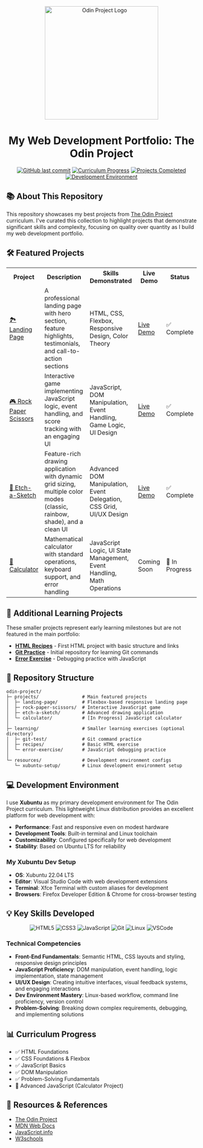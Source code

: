 <div align="center">
  <img src="https://www.skillfinder.com.au/media/wysiwyg/the-odin-project-logo-skill-finder-partners-page.png" alt="Odin Project Logo" width="300"/>
  <h1>My Web Development Portfolio: The Odin Project</h1>
  
  [![GitHub last commit](https://img.shields.io/github/last-commit/rffkive/odin-project?style=for-the-badge)](https://github.com/rffkive/odin-project/commits/main)
  [![Curriculum Progress](https://img.shields.io/badge/Progress-JavaScript_Foundations-orange?style=for-the-badge)](https://www.theodinproject.com/)
  [![Projects Completed](https://img.shields.io/badge/Projects_Completed-3-success?style=for-the-badge)](#projects-showcase)
  [![Development Environment](https://img.shields.io/badge/Dev_Environment-Xubuntu-blue?style=for-the-badge&logo=ubuntu&logoColor=white)](https://xubuntu.org/)
</div>

## 📚 About This Repository

This repository showcases my best projects from [The Odin Project](https://www.theodinproject.com/) curriculum. I've curated this collection to highlight projects that demonstrate significant skills and complexity, focusing on quality over quantity as I build my web development portfolio.

## 🛠️ Featured Projects

<table>
  <tr>
    <th>Project</th>
    <th>Description</th>
    <th>Skills Demonstrated</th>
    <th>Live Demo</th>
    <th>Status</th>
  </tr>
  <tr>
    <td><a href="./projects/landing-page">🏞️ Landing Page</a></td>
    <td>A professional landing page with hero section, feature highlights, testimonials, and call-to-action sections</td>
    <td>HTML, CSS, Flexbox, Responsive Design, Color Theory</td>
    <td><a href="https://rffkive.github.io/odin-landing-page">Live Demo</a></td>
    <td>✅ Complete</td>
  </tr>
  <tr>
    <td><a href="./projects/rock-paper-scissors">🎮 Rock Paper Scissors</a></td>
    <td>Interactive game implementing JavaScript logic, event handling, and score tracking with an engaging UI</td>
    <td>JavaScript, DOM Manipulation, Event Handling, Game Logic, UI Design</td>
    <td><a href="https://rffkive.github.io/odin-rock-paper-scissors">Live Demo</a></td>
    <td>✅ Complete</td>
  </tr>
  <tr>
    <td><a href="./projects/etch-a-sketch">🎨 Etch-a-Sketch</a></td>
    <td>Feature-rich drawing application with dynamic grid sizing, multiple color modes (classic, rainbow, shade), and a clean UI</td>
    <td>Advanced DOM Manipulation, Event Delegation, CSS Grid, UI/UX Design</td>
    <td><a href="https://rffkive.github.io/odin-etch-a-sketch">Live Demo</a></td>
    <td>✅ Complete</td>
  </tr>
  <tr>
    <td><a href="./projects/calculator">🧮 Calculator</a></td>
    <td>Mathematical calculator with standard operations, keyboard support, and error handling</td>
    <td>JavaScript Logic, UI State Management, Event Handling, Math Operations</td>
    <td>Coming Soon</td>
    <td>🔄 In Progress</td>
  </tr>
</table>

## 📁 Additional Learning Projects

These smaller projects represent early learning milestones but are not featured in the main portfolio:

- **[HTML Recipes](https://github.com/rffkive/odin-recipes)** - First HTML project with basic structure and links
- **[Git Practice](https://github.com/rffkive/git_test)** - Initial repository for learning Git commands
- **[Error Exercise](https://github.com/rffkive/odin-error-exercise)** - Debugging practice with JavaScript

## 📂 Repository Structure

```
odin-project/
├─ projects/                # Main featured projects
│  ├─ landing-page/         # Flexbox-based responsive landing page 
│  ├─ rock-paper-scissors/  # Interactive JavaScript game
│  ├─ etch-a-sketch/        # Advanced drawing application
│  └─ calculator/           # [In Progress] JavaScript calculator
│
├─ learning/                # Smaller learning exercises (optional directory)
│  ├─ git-test/             # Git command practice
│  ├─ recipes/              # Basic HTML exercise
│  └─ error-exercise/       # JavaScript debugging practice
│
└─ resources/               # Development environment configs
   └─ xubuntu-setup/        # Linux development environment setup
```

## 💻 Development Environment

I use **Xubuntu** as my primary development environment for The Odin Project curriculum. This lightweight Linux distribution provides an excellent platform for web development with:

- **Performance**: Fast and responsive even on modest hardware
- **Development Tools**: Built-in terminal and Linux toolchain
- **Customizability**: Configured specifically for web development
- **Stability**: Based on Ubuntu LTS for reliability

### My Xubuntu Dev Setup
- **OS**: Xubuntu 22.04 LTS
- **Editor**: Visual Studio Code with web development extensions
- **Terminal**: Xfce Terminal with custom aliases for development
- **Browsers**: Firefox Developer Edition & Chrome for cross-browser testing

## 💡 Key Skills Developed

<div align="center">
  <img src="https://img.shields.io/badge/HTML5-E34F26?style=for-the-badge&logo=html5&logoColor=white" alt="HTML5"/>
  <img src="https://img.shields.io/badge/CSS3-1572B6?style=for-the-badge&logo=css3&logoColor=white" alt="CSS3"/>
  <img src="https://img.shields.io/badge/JavaScript-F7DF1E?style=for-the-badge&logo=javascript&logoColor=black" alt="JavaScript"/>
  <img src="https://img.shields.io/badge/Git-F05032?style=for-the-badge&logo=git&logoColor=white" alt="Git"/>
  <img src="https://img.shields.io/badge/Linux-FCC624?style=for-the-badge&logo=linux&logoColor=black" alt="Linux"/>
  <img src="https://img.shields.io/badge/VSCode-007ACC?style=for-the-badge&logo=visualstudiocode&logoColor=white" alt="VSCode"/>
</div>

### Technical Competencies
- **Front-End Fundamentals**: Semantic HTML, CSS layouts and styling, responsive design principles
- **JavaScript Proficiency**: DOM manipulation, event handling, logic implementation, state management
- **UI/UX Design**: Creating intuitive interfaces, visual feedback systems, and engaging interactions
- **Dev Environment Mastery**: Linux-based workflow, command line proficiency, version control
- **Problem-Solving**: Breaking down complex requirements, debugging, and implementing solutions

## 📊 Curriculum Progress

- ✅ HTML Foundations
- ✅ CSS Foundations & Flexbox
- ✅ JavaScript Basics
- ✅ DOM Manipulation
- ✅ Problem-Solving Fundamentals
- 🔄 Advanced JavaScript (Calculator Project)

## 🔗 Resources & References

- [The Odin Project](https://www.theodinproject.com/) 
- [MDN Web Docs](https://developer.mozilla.org/) 
- [JavaScript.info](https://javascript.info/)
- [W3schools](https://www.w3schools.com/)
